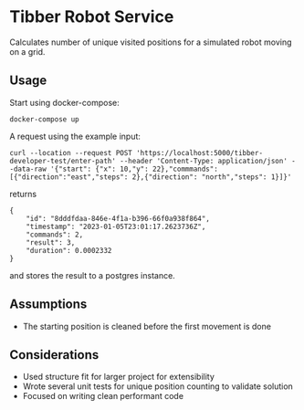 # Tibber Robot Service

Calculates number of unique visited positions for a simulated robot moving on a grid.

## Usage
Start using docker-compose:
```
docker-compose up
```
A request using the example input:
```
curl --location --request POST 'https://localhost:5000/tibber-developer-test/enter-path' --header 'Content-Type: application/json' --data-raw '{"start": {"x": 10,"y": 22},"commmands": [{"direction":"east","steps": 2},{"direction": "north","steps": 1}]}'
```
returns
```
{
    "id": "8dddfdaa-846e-4f1a-b396-66f0a938f864",
    "timestamp": "2023-01-05T23:01:17.2623736Z",
    "commands": 2,
    "result": 3,
    "duration": 0.0002332
}
```
and stores the result to a postgres instance.

## Assumptions
* The starting position is cleaned before the first movement is done

## Considerations
* Used structure fit for larger project for extensibility
* Wrote several unit tests for unique position counting to validate solution
* Focused on writing clean performant code
